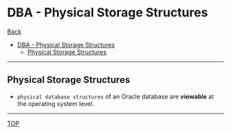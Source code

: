 # DBA - Physical Storage Structures

[Back](../../index.md)

- [DBA - Physical Storage Structures](#dba---physical-storage-structures)
  - [Physical Storage Structures](#physical-storage-structures)

---

## Physical Storage Structures

- `physical database structures` of an Oracle database are **viewable** at the operating system level.

---

[TOP](#dba---physical-storage-structures)
